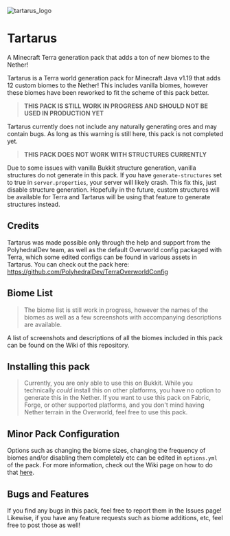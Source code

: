 ![tartarus_logo](https://user-images.githubusercontent.com/76827500/179134441-5eb9b4b6-623c-401c-a84a-61bd138140e9.png)

# **Tartarus**
A Minecraft Terra generation pack that adds a ton of new biomes to the Nether!

Tartarus is a Terra world generation pack for Minecraft Java v1.19 that adds 12 custom biomes to the Nether! This includes vanilla biomes, however these biomes have been reworked to fit the scheme of this pack better. 

> **THIS PACK IS STILL WORK IN PROGRESS AND SHOULD NOT BE USED IN PRODUCTION YET**

Tartarus currently does not include any naturally generating ores and may contain bugs. As long as this warning is still here, this pack is not completed yet.

> **THIS PACK DOES NOT WORK WITH STRUCTURES CURRENTLY**

Due to some issues with vanilla Bukkit structure generation, vanilla structures do not generate in this pack. If you have `generate-structures` set to true in `server.properties`, your server will likely crash. This fix this, just disable structure generation. Hopefully in the future, custom structures will be available for Terra and Tartarus will be using that feature to generate structures instead.

## Credits
Tartarus was made possible only through the help and support from the PolyhedralDev team, as well as the default Overworld config packaged with Terra, which some edited configs can be found in various assets in Tartarus. You can check out the pack here: https://github.com/PolyhedralDev/TerraOverworldConfig

## Biome List
> The biome list is still work in progress, however the names of the biomes as well as a few screenshots with accompanying descriptions are available.

A list of screenshots and descriptions of all the biomes included in this pack can be found on the Wiki of this repository.

## Installing this pack
> Currently, you are only able to use this on Bukkit. While you technically *could* install this on other platforms, you have no option to generate this in the Nether. If you want to use this pack on Fabric, Forge, or other supported platforms, and you don't mind having Nether terrain in the Overworld, feel free to use this pack.



## Minor Pack Configuration
Options such as changing the biome sizes, changing the frequency of biomes and/or disabling them completely etc can be edited in `options.yml` of the pack. For more information, check out the Wiki page on how to do that [here](https://github.com/Jason-Ding19/Tartarus/wiki/Modifying-the-Config-Pack).

## Bugs and Features
If you find any bugs in this pack, feel free to report them in the Issues page! Likewise, if you have any feature requests such as biome additions, etc, feel free to post those as well!

